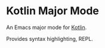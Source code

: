 Kotlin Major Mode
=================

An Emacs major mode for [Kotlin](http://kotlin.jetbrains.org/).

Provides syntax highlighting, REPL.
